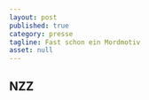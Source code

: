 ```yaml
---
layout: post
published: true
category: presse
tagline: Fast schon ein Mordmotiv
asset: null
---
```


## NZZ 



